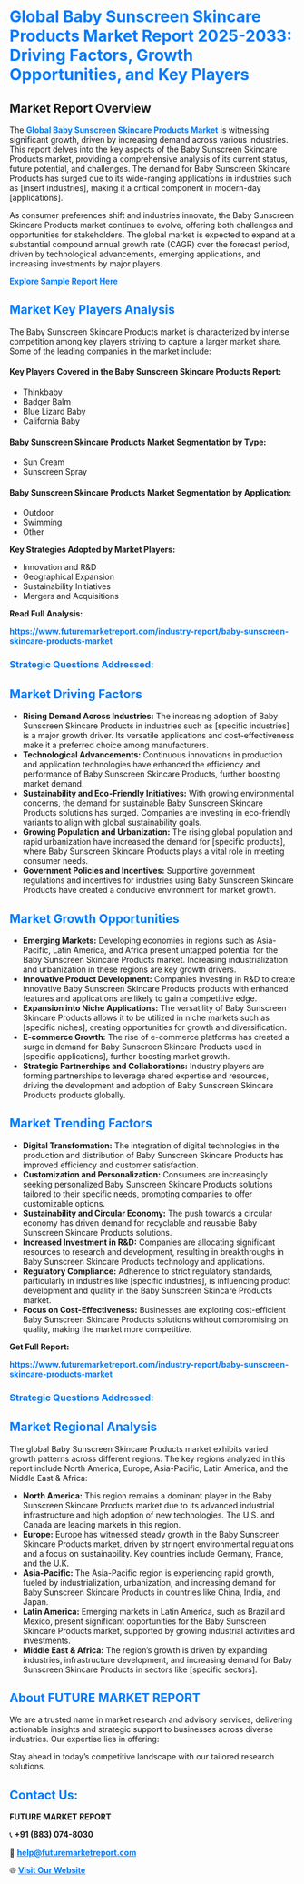 <h1 style="color: #007BFF;">Global Baby Sunscreen Skincare Products Market Report 2025-2033: Driving Factors, Growth Opportunities, and Key Players</h1>

<section id="overview">
<h2>Market Report Overview</h2>
<p>The <a href="https://www.futuremarketreport.com/industry-report/baby-sunscreen-skincare-products-market" style="color: #007BFF; text-decoration: none;"><strong>Global Baby Sunscreen Skincare Products Market</strong></a> is witnessing significant growth, driven by increasing demand across various industries. This report delves into the key aspects of the Baby Sunscreen Skincare Products market, providing a comprehensive analysis of its current status, future potential, and challenges. The demand for Baby Sunscreen Skincare Products has surged due to its wide-ranging applications in industries such as [insert industries], making it a critical component in modern-day [applications].</p>
<p>As consumer preferences shift and industries innovate, the Baby Sunscreen Skincare Products market continues to evolve, offering both challenges and opportunities for stakeholders. The global market is expected to expand at a substantial compound annual growth rate (CAGR) over the forecast period, driven by technological advancements, emerging applications, and increasing investments by major players.</p>
</section>

<section id="overview">
<p><a href="https://www.futuremarketreport.com/request-sample/reportId=107054" style="color: #007BFF; text-decoration: none;"><strong>Explore Sample Report Here</strong></a></p>
</section>

<section id="key-players">
<h2 style="color: #007BFF;">Market Key Players Analysis</h2>
<p>The Baby Sunscreen Skincare Products market is characterized by intense competition among key players striving to capture a larger market share. Some of the leading companies in the market include:</p>
<h4>Key Players Covered in the Baby Sunscreen Skincare Products Report:</h4>
<ul><li>Thinkbaby</li><li>Badger Balm</li><li>Blue Lizard Baby</li><li>California Baby</li></ul>
<h4>Baby Sunscreen Skincare Products Market Segmentation by Type:</h4>
<ul><li>Sun Cream</li><li>Sunscreen Spray</li></ul>

<h4>Baby Sunscreen Skincare Products Market Segmentation by Application:</h4>
<ul><li>Outdoor</li><li>Swimming</li><li>Other</li></ul>
<p><strong>Key Strategies Adopted by Market Players:</strong></p>
<ul>
<li>Innovation and R&D</li>
<li>Geographical Expansion</li>
<li>Sustainability Initiatives</li>
<li>Mergers and Acquisitions</li>
</ul>
</section>

<section>
<p><strong>Read Full Analysis: </strong></p><a href="https://www.futuremarketreport.com/industry-report/baby-sunscreen-skincare-products-market" style="color: #007BFF; text-decoration: none;"><strong>https://www.futuremarketreport.com/industry-report/baby-sunscreen-skincare-products-market</strong></a>
<h3 style="color: #007BFF;">Strategic Questions Addressed:</h3>
</section>

<section id="driving-factors">
<h2 style="color: #007BFF;">Market Driving Factors</h2>
<ul>
<li><strong>Rising Demand Across Industries:</strong> The increasing adoption of Baby Sunscreen Skincare Products in industries such as [specific industries] is a major growth driver. Its versatile applications and cost-effectiveness make it a preferred choice among manufacturers.</li>
<li><strong>Technological Advancements:</strong> Continuous innovations in production and application technologies have enhanced the efficiency and performance of Baby Sunscreen Skincare Products, further boosting market demand.</li>
<li><strong>Sustainability and Eco-Friendly Initiatives:</strong> With growing environmental concerns, the demand for sustainable Baby Sunscreen Skincare Products solutions has surged. Companies are investing in eco-friendly variants to align with global sustainability goals.</li>
<li><strong>Growing Population and Urbanization:</strong> The rising global population and rapid urbanization have increased the demand for [specific products], where Baby Sunscreen Skincare Products plays a vital role in meeting consumer needs.</li>
<li><strong>Government Policies and Incentives:</strong> Supportive government regulations and incentives for industries using Baby Sunscreen Skincare Products have created a conducive environment for market growth.</li>
</ul>
</section>

<section id="growth-opportunities">
<h2 style="color: #007BFF;">Market Growth Opportunities</h2>
<ul>
<li><strong>Emerging Markets:</strong> Developing economies in regions such as Asia-Pacific, Latin America, and Africa present untapped potential for the Baby Sunscreen Skincare Products market. Increasing industrialization and urbanization in these regions are key growth drivers.</li>
<li><strong>Innovative Product Development:</strong> Companies investing in R&D to create innovative Baby Sunscreen Skincare Products products with enhanced features and applications are likely to gain a competitive edge.</li>
<li><strong>Expansion into Niche Applications:</strong> The versatility of Baby Sunscreen Skincare Products allows it to be utilized in niche markets such as [specific niches], creating opportunities for growth and diversification.</li>
<li><strong>E-commerce Growth:</strong> The rise of e-commerce platforms has created a surge in demand for Baby Sunscreen Skincare Products used in [specific applications], further boosting market growth.</li>
<li><strong>Strategic Partnerships and Collaborations:</strong> Industry players are forming partnerships to leverage shared expertise and resources, driving the development and adoption of Baby Sunscreen Skincare Products products globally.</li>
</ul>
</section>

<section id="trending-factors">
<h2 style="color: #007BFF;">Market Trending Factors</h2>
<ul>
<li><strong>Digital Transformation:</strong> The integration of digital technologies in the production and distribution of Baby Sunscreen Skincare Products has improved efficiency and customer satisfaction.</li>
<li><strong>Customization and Personalization:</strong> Consumers are increasingly seeking personalized Baby Sunscreen Skincare Products solutions tailored to their specific needs, prompting companies to offer customizable options.</li>
<li><strong>Sustainability and Circular Economy:</strong> The push towards a circular economy has driven demand for recyclable and reusable Baby Sunscreen Skincare Products solutions.</li>
<li><strong>Increased Investment in R&D:</strong> Companies are allocating significant resources to research and development, resulting in breakthroughs in Baby Sunscreen Skincare Products technology and applications.</li>
<li><strong>Regulatory Compliance:</strong> Adherence to strict regulatory standards, particularly in industries like [specific industries], is influencing product development and quality in the Baby Sunscreen Skincare Products market.</li>
<li><strong>Focus on Cost-Effectiveness:</strong> Businesses are exploring cost-efficient Baby Sunscreen Skincare Products solutions without compromising on quality, making the market more competitive.</li>
</ul>
</section>

<section>
<p><strong>Get Full Report: </strong></p><a href="https://www.futuremarketreport.com/industry-report/baby-sunscreen-skincare-products-market" style="color: #007BFF; text-decoration: none;"><strong>https://www.futuremarketreport.com/industry-report/baby-sunscreen-skincare-products-market</strong></a>
<h3 style="color: #007BFF;">Strategic Questions Addressed:</h3>
</section>


<section id="regional-analysis">
<h2 style="color: #007BFF;">Market Regional Analysis</h2>
<p>The global Baby Sunscreen Skincare Products market exhibits varied growth patterns across different regions. The key regions analyzed in this report include North America, Europe, Asia-Pacific, Latin America, and the Middle East & Africa:</p>
<ul>
<li><strong>North America:</strong> This region remains a dominant player in the Baby Sunscreen Skincare Products market due to its advanced industrial infrastructure and high adoption of new technologies. The U.S. and Canada are leading markets in this region.</li>
<li><strong>Europe:</strong> Europe has witnessed steady growth in the Baby Sunscreen Skincare Products market, driven by stringent environmental regulations and a focus on sustainability. Key countries include Germany, France, and the U.K.</li>
<li><strong>Asia-Pacific:</strong> The Asia-Pacific region is experiencing rapid growth, fueled by industrialization, urbanization, and increasing demand for Baby Sunscreen Skincare Products in countries like China, India, and Japan.</li>
<li><strong>Latin America:</strong> Emerging markets in Latin America, such as Brazil and Mexico, present significant opportunities for the Baby Sunscreen Skincare Products market, supported by growing industrial activities and investments.</li>
<li><strong>Middle East & Africa:</strong> The region’s growth is driven by expanding industries, infrastructure development, and increasing demand for Baby Sunscreen Skincare Products in sectors like [specific sectors].</li>
</ul>
</section>

<footer>
<h2 style="color: #007BFF;">About FUTURE MARKET REPORT</h2>
<p>We are a trusted name in market research and advisory services, delivering actionable insights and strategic support to businesses across diverse industries. Our expertise lies in offering:</p>

<p>Stay ahead in today’s competitive landscape with our tailored research solutions.</p>

<h2 style="color: #007BFF;">Contact Us:</h2>
<p><strong>FUTURE MARKET REPORT</strong></p>
<p>📞 <strong>+91 (883) 074-8030</strong></p>
<p>📧 <strong><a href="mailto:help@futuremarketreport.com" style="color: #007BFF;">help@futuremarketreport.com</a></strong></p>
<p>🌐 <strong><a href="https://www.futuremarketreport.com/" style="color: #007BFF;">Visit Our Website</a></strong></p>
</footer>